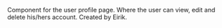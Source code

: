 Component for the user profile page. Where the user can view, edit and delete his/hers account. Created by Eirik.
